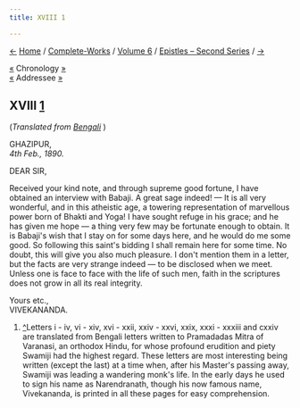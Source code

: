 ```yaml
---
title: XVIII 1

---
```

<div>

[←](017_sir.htm) [Home](../../../index.htm) /
[Complete-Works](../../complete_works.htm) / [Volume
6](../volume_6_contents.htm) / [Epistles – Second
Series](epistles_second_series_contents.htm) / [→](019_sir.htm)

  

[«](017_sir.htm) Chronology
[»](../../volume_9/letters_fifth_series/001_sir.htm)  
[«](017_sir.htm) Addressee [»](019_sir.htm)

## XVIII [1](#fn1)

(*Translated from [Bengali](b6027e6018.pdf)* )

GHAZIPUR,  
*4th Feb., 1890.*

DEAR SIR,

Received your kind note, and through supreme good fortune, I have
obtained an interview with Babaji. A great sage indeed! — It is all very
wonderful, and in this atheistic age, a towering representation of
marvellous power born of Bhakti and Yoga! I have sought refuge in his
grace; and he has given me hope — a thing very few may be fortunate
enough to obtain. It is Babaji's wish that I stay on for some days here,
and he would do me some good. So following this saint's bidding I shall
remain here for some time. No doubt, this will give you also much
pleasure. I don't mention them in a letter, but the facts are very
strange indeed — to be disclosed when we meet. Unless one is face to
face with the life of such men, faith in the scriptures does not grow in
all its real integrity.

Yours etc.,  
VIVEKANANDA.

1.  [^](#txt1)Letters i - iv, vi - xiv, xvi - xxii, xxiv - xxvi, xxix,
    xxxi - xxxiii and cxxiv are translated from Bengali letters written
    to Pramadadas Mitra of Varanasi, an orthodox Hindu, for whose
    profound erudition and piety Swamiji had the highest regard. These
    letters are most interesting being written (except the last) at a
    time when, after his Master's passing away, Swamiji was leading a
    wandering monk's life. In the early days he used to sign his name as
    Narendranath, though his now famous name, Vivekananda, is printed in
    all these pages for easy comprehension.

</div>
